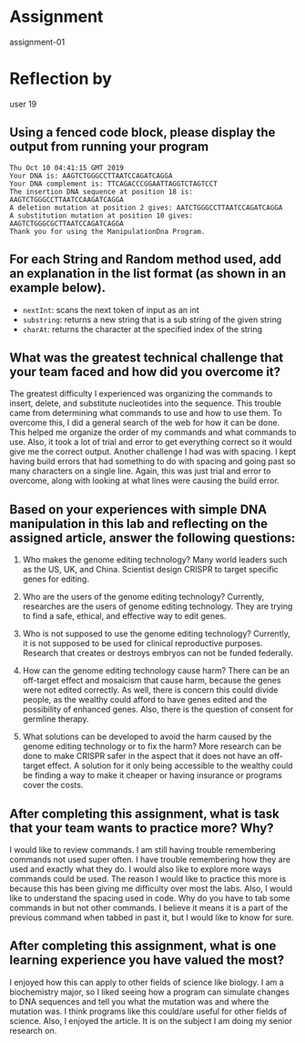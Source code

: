 # Assignment

assignment-01

# Reflection by

user 19

## Using a fenced code block, please display the output from running your program

```
Thu Oct 10 04:41:15 GMT 2019
Your DNA is: AAGTCTGGGCCTTAATCCAGATCAGGA
Your DNA complement is: TTCAGACCCGGAATTAGGTCTAGTCCT
The insertion DNA sequence at position 18 is: AAGTCTGGGCCTTAATCCAAGATCAGGA
A deletion mutation at position 2 gives: AATCTGGGCCTTAATCCAGATCAGGA
A substitution mutation at position 10 gives: AAGTCTGGGCGCTTAATCCAGATCAGGA
Thank you for using the ManipulationDna Program.
```

## For each String and Random method used, add an explanation in the list format (as shown in an example below).

- `nextInt`: scans the next token of input as an int
- `substring`: returns a new string that is a sub string of the given string
- `charAt`: returns the character at the specified index of the string


## What was the greatest technical challenge that your team faced and how did you overcome it?
The greatest difficulty I experienced was organizing the commands to insert, delete,
and substitute nucleotides into the sequence. This trouble came from determining
what commands to use and how to use them. To overcome this, I did a general search
of the web for how it can be done. This helped me organize the order of my commands
and what commands to use. Also, it took a lot of trial and error to get everything
correct so it would give me the correct output. Another challenge I had was with
spacing. I kept having build errors that had something to do with spacing and going
past so many characters on a single line. Again, this was just trial and error to
overcome, along with looking at what lines were causing the build error.

## Based on your experiences with simple DNA manipulation in this lab and reflecting on the assigned article, answer the following questions:

1. Who makes the genome editing technology?
Many world leaders such as the US, UK, and China. Scientist design CRISPR to target
specific genes for editing.

2. Who are the users of the genome editing technology?
Currently, researches are the users of genome editing technology. They are trying
to find a safe, ethical, and effective way to edit genes.

3. Who is not supposed to use the genome editing technology?
Currently, it is not supposed to be used for clinical reproductive purposes. Research
that creates or destroys embryos can not be funded federally.

4. How can the genome editing technology cause harm?
There can be an off-target effect and mosaicism that cause harm, because the genes
were not edited correctly. As well, there is concern this could divide people, as
the wealthy could afford to have genes edited and the possibility of enhanced genes.
Also, there is the question of consent for germline therapy.

5. What solutions can be developed to avoid the harm caused by the genome editing technology or to fix the harm?
More research can be done to make CRISPR safer in the aspect that it does not have
an off-target effect. A solution for it only being accessible to the wealthy could
be finding a way to make it cheaper or having insurance or programs cover the costs.

## After completing this assignment, what is task that your team wants to practice more? Why?
I would like to review commands. I am still having trouble remembering commands
not used super often. I have trouble remembering how they are used and exactly what
they do. I would also like to explore more ways commands could be used. The reason
I would like to practice this more is because this has been giving me difficulty
over most the labs. Also, I would like to understand the spacing used in code. Why
do you have to tab some commands in but not other commands. I believe it means it
is a part of the previous command when tabbed in past it, but I would like to know
for sure.

## After completing this assignment, what is one learning experience you have valued the most?
I enjoyed how this can apply to other fields of science like biology. I am a biochemistry
major, so I liked seeing how a program can simulate changes to DNA sequences and
tell you what the mutation was and where the mutation was. I think programs like
this could/are useful for other fields of science. Also, I enjoyed the article.
It is on the subject I am doing my senior research on.
